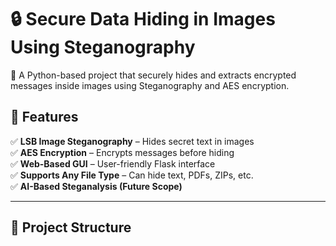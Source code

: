 # 🔒 Secure Data Hiding in Images Using Steganography  

🚀 A Python-based project that securely hides and extracts encrypted messages inside images using Steganography and AES encryption.

## 📌 Features  
✅ **LSB Image Steganography** – Hides secret text in images  
✅ **AES Encryption** – Encrypts messages before hiding  
✅ **Web-Based GUI** – User-friendly Flask interface  
✅ **Supports Any File Type** – Can hide text, PDFs, ZIPs, etc.  
✅ **AI-Based Steganalysis (Future Scope)**  

---

## 📂 Project Structure  
